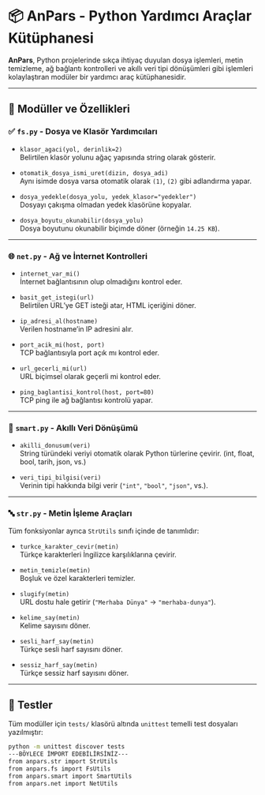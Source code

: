 # 📦 AnPars - Python Yardımcı Araçlar Kütüphanesi

**AnPars**, Python projelerinde sıkça ihtiyaç duyulan dosya işlemleri, metin temizleme, ağ bağlantı kontrolleri ve akıllı veri tipi dönüşümleri gibi işlemleri kolaylaştıran modüler bir yardımcı araç kütüphanesidir.

---

## 📁 Modüller ve Özellikleri

### ✅ `fs.py` - Dosya ve Klasör Yardımcıları

- `klasor_agaci(yol, derinlik=2)`  
  Belirtilen klasör yolunu ağaç yapısında string olarak gösterir.

- `otomatik_dosya_ismi_uret(dizin, dosya_adi)`  
  Aynı isimde dosya varsa otomatik olarak `(1)`, `(2)` gibi adlandırma yapar.

- `dosya_yedekle(dosya_yolu, yedek_klasor="yedekler")`  
  Dosyayı çakışma olmadan yedek klasörüne kopyalar.

- `dosya_boyutu_okunabilir(dosya_yolu)`  
  Dosya boyutunu okunabilir biçimde döner (örneğin `14.25 KB`).

---

### 🌐 `net.py` - Ağ ve İnternet Kontrolleri

- `internet_var_mi()`  
  İnternet bağlantısının olup olmadığını kontrol eder.

- `basit_get_istegi(url)`  
  Belirtilen URL’ye GET isteği atar, HTML içeriğini döner.

- `ip_adresi_al(hostname)`  
  Verilen hostname’in IP adresini alır.

- `port_acik_mi(host, port)`  
  TCP bağlantısıyla port açık mı kontrol eder.

- `url_gecerli_mi(url)`  
  URL biçimsel olarak geçerli mi kontrol eder.

- `ping_baglantisi_kontrol(host, port=80)`  
  TCP ping ile ağ bağlantısı kontrolü yapar.

---

### 🧠 `smart.py` - Akıllı Veri Dönüşümü

- `akilli_donusum(veri)`  
  String türündeki veriyi otomatik olarak Python türlerine çevirir. (int, float, bool, tarih, json, vs.)

- `veri_tipi_bilgisi(veri)`  
  Verinin tipi hakkında bilgi verir (`"int"`, `"bool"`, `"json"`, vs.).

---

### 🔤 `str.py` - Metin İşleme Araçları

Tüm fonksiyonlar ayrıca `StrUtils` sınıfı içinde de tanımlıdır:

- `turkce_karakter_cevir(metin)`  
  Türkçe karakterleri İngilizce karşılıklarına çevirir.

- `metin_temizle(metin)`  
  Boşluk ve özel karakterleri temizler.

- `slugify(metin)`  
  URL dostu hale getirir (`"Merhaba Dünya"` → `"merhaba-dunya"`).

- `kelime_say(metin)`  
  Kelime sayısını döner.

- `sesli_harf_say(metin)`  
  Türkçe sesli harf sayısını döner.

- `sessiz_harf_say(metin)`  
  Türkçe sessiz harf sayısını döner.

---

## 🧪 Testler

Tüm modüller için `tests/` klasörü altında `unittest` temelli test dosyaları yazılmıştır:

```bash
python -m unittest discover tests
---BÖYLECE İMPORT EDEBİLİRSİNİZ---
from anpars.str import StrUtils
from anpars.fs import FsUtils
from anpars.smart import SmartUtils
from anpars.net import NetUtils

